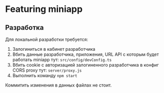 # Featuring miniapp

## Разработка

Для локальной разработки требуется:
1. Залогиниться в кабинет разработчика
2. Вбить данные разработчика, приложения, URL API с которым будет работать miniapp тут: `src/config/devConfig.ts`
3. Вбить cookie с авторизацией залогиненного разработчика в конфиг CORS proxy тут: `server/proxy.js`
4. Выполнить команду `npm start`

Коммитить изменения в данных файлах не стоит.
